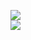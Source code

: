 [![](https://img.shields.io/badge/Made%20With-Github%20Spray-lightgrey.svg?style=for-the-badge&logo=github)](https://github.com/Annihil/github-spray#9973)  
[![](https://i.imgur.com/2DrTn0Z.gif)](https://github.com/Annihil/github-spray)